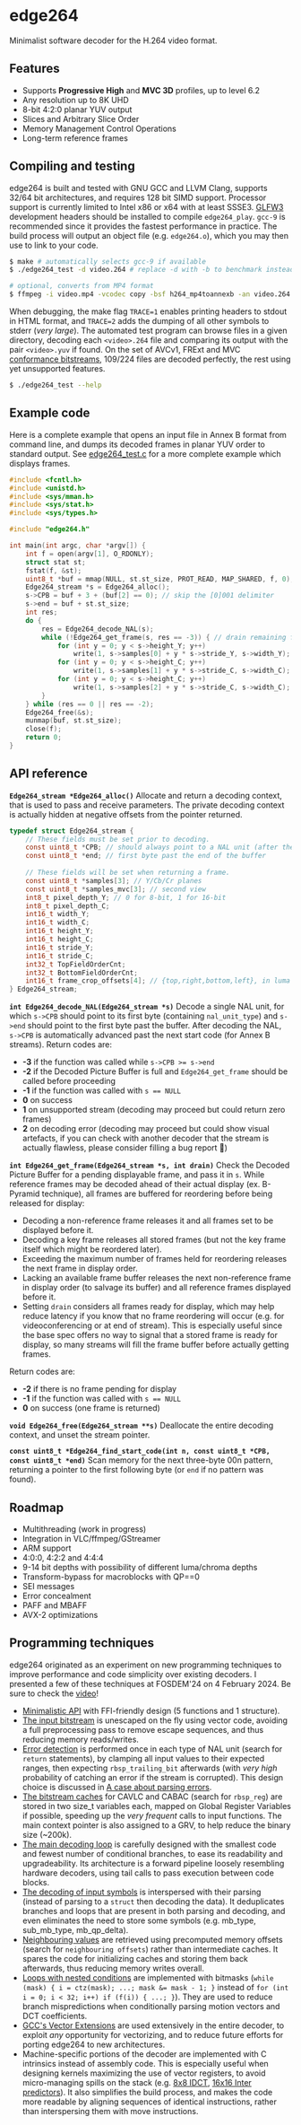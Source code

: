 edge264
=======

Minimalist software decoder for the H.264 video format.


Features
--------

* Supports **Progressive High** and **MVC 3D** profiles, up to level 6.2
* Any resolution up to 8K UHD
* 8-bit 4:2:0 planar YUV output
* Slices and Arbitrary Slice Order
* Memory Management Control Operations
* Long-term reference frames


Compiling and testing
---------------------

edge264 is built and tested with GNU GCC and LLVM Clang, supports 32/64 bit architectures, and requires 128 bit SIMD support. Processor support is currently limited to Intel x86 or x64 with at least SSSE3. [GLFW3](https://www.glfw.org/) development headers should be installed to compile `edge264_play`. `gcc-9` is recommended since it provides the fastest performance in practice.
The build process will output an object file (e.g. `edge264.o`), which you may then use to link to your code.

```sh
$ make # automatically selects gcc-9 if available
$ ./edge264_test -d video.264 # replace -d with -b to benchmark instead of display
```

```sh
# optional, converts from MP4 format
$ ffmpeg -i video.mp4 -vcodec copy -bsf h264_mp4toannexb -an video.264
```

When debugging, the make flag `TRACE=1` enables printing headers to stdout in HTML format, and `TRACE=2` adds the dumping of all other symbols to stderr (*very large*). The automated test program can browse files in a given directory, decoding each `<video>.264` file and comparing its output with the pair `<video>.yuv` if found. On the set of AVCv1, FRExt and MVC [conformance bitstreams](https://www.itu.int/wftp3/av-arch/jvt-site/draft_conformance/), 109/224 files are decoded perfectly, the rest using yet unsupported features.

```sh
$ ./edge264_test --help
```


Example code
------------

Here is a complete example that opens an input file in Annex B format from command line, and dumps its decoded frames in planar YUV order to standard output.
See [edge264_test.c](edge264_test.c) for a more complete example which displays frames.

```c
#include <fcntl.h>
#include <unistd.h>
#include <sys/mman.h>
#include <sys/stat.h>
#include <sys/types.h>

#include "edge264.h"

int main(int argc, char *argv[]) {
	int f = open(argv[1], O_RDONLY);
	struct stat st;
	fstat(f, &st);
	uint8_t *buf = mmap(NULL, st.st_size, PROT_READ, MAP_SHARED, f, 0);
	Edge264_stream *s = Edge264_alloc();
	s->CPB = buf + 3 + (buf[2] == 0); // skip the [0]001 delimiter
	s->end = buf + st.st_size;
	int res;
	do {
		res = Edge264_decode_NAL(s);
		while (!Edge264_get_frame(s, res == -3)) { // drain remaining frames at end of buffer
			for (int y = 0; y < s->height_Y; y++)
				write(1, s->samples[0] + y * s->stride_Y, s->width_Y);
			for (int y = 0; y < s->height_C; y++)
				write(1, s->samples[1] + y * s->stride_C, s->width_C);
			for (int y = 0; y < s->height_C; y++)
				write(1, s->samples[2] + y * s->stride_C, s->width_C);
		}
	} while (res == 0 || res == -2);
	Edge264_free(&s);
	munmap(buf, st.st_size);
	close(f);
	return 0;
}
```


API reference
-------------

**`Edge264_stream *Edge264_alloc()`**
Allocate and return a decoding context, that is used to pass and receive parameters.
The private decoding context is actually hidden at negative offsets from the pointer returned.

```c
typedef struct Edge264_stream {
	// These fields must be set prior to decoding.
	const uint8_t *CPB; // should always point to a NAL unit (after the 001 prefix)
	const uint8_t *end; // first byte past the end of the buffer
	
	// These fields will be set when returning a frame.
	const uint8_t *samples[3]; // Y/Cb/Cr planes
	const uint8_t *samples_mvc[3]; // second view
	int8_t pixel_depth_Y; // 0 for 8-bit, 1 for 16-bit
	int8_t pixel_depth_C;
	int16_t width_Y;
	int16_t width_C;
	int16_t height_Y;
	int16_t height_C;
	int16_t stride_Y;
	int16_t stride_C;
	int32_t TopFieldOrderCnt;
	int32_t BottomFieldOrderCnt;
	int16_t frame_crop_offsets[4]; // {top,right,bottom,left}, in luma samples, already included in samples_Y/Cb/cr and width/height_Y/C
} Edge264_stream;
```

**`int Edge264_decode_NAL(Edge264_stream *s)`**
Decode a single NAL unit, for which `s->CPB` should point to its first byte (containing `nal_unit_type`) and `s->end` should point to the first byte past the buffer.
After decoding the NAL, `s->CPB` is automatically advanced past the next start code (for Annex B streams).
Return codes are:

* **-3** if the function was called while `s->CPB >= s->end`
* **-2** if the Decoded Picture Buffer is full and `Edge264_get_frame` should be called before proceeding
* **-1** if the function was called with `s == NULL`
* **0** on success
* **1** on unsupported stream (decoding may proceed but could return zero frames)
* **2** on decoding error (decoding may proceed but could show visual artefacts, if you can check with another decoder that the stream is actually flawless, please consider filling a bug report 🙏)

**`int Edge264_get_frame(Edge264_stream *s, int drain)`**
Check the Decoded Picture Buffer for a pending displayable frame, and pass it in `s`.
While reference frames may be decoded ahead of their actual display (ex. B-Pyramid technique), all frames are buffered for reordering before being released for display:

* Decoding a non-reference frame releases it and all frames set to be displayed before it.
* Decoding a key frame releases all stored frames (but not the key frame itself which might be reordered later).
* Exceeding the maximum number of frames held for reordering releases the next frame in display order.
* Lacking an available frame buffer releases the next non-reference frame in display order (to salvage its buffer) and all reference frames displayed before it.
* Setting `drain` considers all frames ready for display, which may help reduce latency if you know that no frame reordering will occur (e.g. for videoconferencing or at end of stream). This is especially useful since the base spec offers no way to signal that a stored frame is ready for display, so many streams will fill the frame buffer before actually getting frames.

Return codes are:

* **-2** if there is no frame pending for display
* **-1** if the function was called with `s == NULL`
* **0** on success (one frame is returned)

**`void Edge264_free(Edge264_stream **s)`**
Deallocate the entire decoding context, and unset the stream pointer.

**`const uint8_t *Edge264_find_start_code(int n, const uint8_t *CPB, const uint8_t *end)`**
Scan memory for the next three-byte 00n pattern, returning a pointer to the first following byte (or `end` if no pattern was found).


Roadmap
-------

* Multithreading (work in progress)
* Integration in VLC/ffmpeg/GStreamer
* ARM support
* 4:0:0, 4:2:2 and 4:4:4
* 9-14 bit depths with possibility of different luma/chroma depths
* Transform-bypass for macroblocks with QP==0
* SEI messages
* Error concealment
* PAFF and MBAFF
* AVX-2 optimizations


Programming techniques
----------------------

edge264 originated as an experiment on new programming techniques to improve performance and code simplicity over existing decoders. I presented a few of these techniques at FOSDEM'24 on 4 February 2024. Be sure to check the [video](https://fosdem.org/2024/schedule/event/fosdem-2024-2931-innovations-in-h-264-avc-software-decoding-architecture-and-optimization-of-a-block-based-video-decoder-to-reach-10-faster-speed-and-3x-code-reduction-over-the-state-of-the-art-/)!

* [Minimalistic API](edge264.h) with FFI-friendly design (5 functions and 1 structure).
* [The input bitstream](edge264_bitstream.c) is unescaped on the fly using vector code, avoiding a full preprocessing pass to remove escape sequences, and thus reducing memory reads/writes.
* [Error detection](edge264.c) is performed once in each type of NAL unit (search for `return` statements), by clamping all input values to their expected ranges, then expecting `rbsp_trailing_bit` afterwards (with _very high_ probability of catching an error if the stream is corrupted). This design choice is discussed in [A case about parsing errors](https://traffaillac.github.io/parsing.html).
* [The bitstream caches](edge264_internal.h) for CAVLC and CABAC (search for `rbsp_reg`) are stored in two size_t variables each, mapped on Global Register Variables if possible, speeding up the _very frequent_ calls to input functions. The main context pointer is also assigned to a GRV, to help reduce the binary size (\~200k).
* [The main decoding loop](edge264_slice.c) is carefully designed with the smallest code and fewest number of conditional branches, to ease its readability and upgradeability. Its architecture is a forward pipeline loosely resembling hardware decoders, using tail calls to pass execution between code blocks.
* [The decoding of input symbols](edge264_slice.c) is interspersed with their parsing (instead of parsing to a `struct` then decoding the data). It deduplicates branches and loops that are present in both parsing and decoding, and even eliminates the need to store some symbols (e.g. mb_type, sub_mb_type, mb_qp_delta).
* [Neighbouring values](edge264_internal.h) are retrieved using precomputed memory offsets (search for `neighbouring offsets`) rather than intermediate caches. It spares the code for initializing caches and storing them back afterwards, thus reducing memory writes overall.
* [Loops with nested conditions](edge264_slice.c) are implemented with bitmasks (`while (mask) { i = ctz(mask); ...; mask &= mask - 1; }` instead of `for (int i = 0; i < 32; i++) if (f(i)) { ...; }`). They are used to reduce branch mispredictions when conditionally parsing motion vectors and DCT coefficients.
* [GCC's Vector Extensions](edge264_internal.h) are used extensively in the entire decoder, to exploit _any_ opportunity for vectorizing, and to reduce future efforts for porting edge264 to new architectures.
* Machine-specific portions of the decoder are implemented with C intrinsics instead of assembly code. This is especially useful when designing kernels maximizing the use of vector registers, to avoid micro-managing spills on the stack (e.g. [8x8 IDCT](edge264_residual.c), [16x16 Inter predictors](edge264_inter.c)). It also simplifies the build process, and makes the code more readable by aligning sequences of identical instructions, rather than interspersing them with move instructions.
